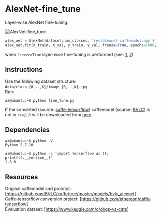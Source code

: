 # AlexNet-fine_tune

Layer-wise AlexNet fine-tuning.

![AlexNet-fine_tune](https://github.com/alessandrozamberletti/alexnet-fine_tune/blob/master/res/alexnet-fine_tune.gif)

```python
alex_net = AlexNet(dataset.num_classes, 'res/alexnet-caffemodel.npy')
alex_net.fit(X_train, X_val, y_train, y_val, freeze=True, epochs=1000, lr=0.001)
```
when ```freeze=True``` layer-wise fine-tuning is performed (see: [1](https://ieeexplore.ieee.org/abstract/document/7426826/), [2](https://github.com/duggalrahul/AlexNet-Experiments-Keras)).

## Instructions
Use the following dataset structure: ```data/class_{0,..,K}/image_{0,..,N}.jpg```.  
Run:
```console
az@ubuntu:~$ python fine_tune.py
```
If the converted (source: [caffe-tensorflow](https://github.com/ethereon/caffe-tensorflow)) caffemodel (source: [BVLC](https://github.com/BVLC/caffe/tree/master/models/bvlc_alexnet))
is not in ```res/```, it will be downloaded from
[here](https://www.dropbox.com/s/ekgz9jtj1ybtxmj/alexnet-caffemodel.npy?dl=1).

## Dependencies
```console
az@ubuntu:~$ python -V
Python 2.7.10
```

```console
az@ubuntu:~$ python -c 'import tensorflow as tf; print(tf.__version__)'
1.8.0
```

## Resources
Original caffemodel and prototxt: [https://github.com/BVLC/caffe/tree/master/models/bvlc_alexnet]  
Caffe-tensorflow conversion project: [https://github.com/ethereon/caffe-tensorflow]  
Evaluation dataset: [https://www.kaggle.com/c/dogs-vs-cats]
